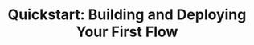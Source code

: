 ---
title: "Quickstart: Building and Deploying Your First Flow"
description: "A step-by-step guide to creating, testing, and deploying your first GenAI workflow using the Lamatic Studio Flow Editor."
layout: tutorial_slide
tutorial_number: 1
steps:
  - step_number: 1
    step_title: "Welcome to Lamatic.ai"
    narrator_script: "Welcome to the quickstart guide for Lamatic.ai. This platform is an Agentic AI Development Platform, engineered for teams to quickly build, monitor, and optimize generative AI applications.[1] This interactive tutorial will guide you through the fundamental steps: from initiating a new flow in the visual Studio to configuring nodes and finally deploying your project to production.[1]"
    on_screen_text:
      - "Collaborative Agentic AI Platform"
      - "Focus: Build, Connect, Deploy"
      - "Start Your First Workflow Now"
    action_visual_cue: "Display the main Lamatic Studio dashboard and highlight the 'Build' section."
  - step_number: 2
    step_title: "Understanding the Flow Structure"
    narrator_script: "Every flow must begin with a **Trigger Node**, defining when and how often the flow executes, either as a single **Event Trigger** or a batch process.[2] Start by creating a new flow in the Studio's Flow Management section, then choose a pre-built Use Case or Template that corresponds to your initial project requirements to quickly establish a foundational flow structure.[1]"
    on_screen_text:
      - "Flows start with a Trigger Node"
      - "Choose Event or Batch Trigger"
      - "Start with a Use Case or Template"
    action_visual_cue: "Navigate to Flow Management, click 'Create a New Flow', and show the Template selection modal."
  - step_number: 3
    step_title: "Adding Your First Action Node"
    narrator_script: "Expand the workflow by adding **Action Nodes**, which perform the actual work like generating text or accessing data.[1] In the Flow Editor, locate the **➕ icon** on the connecting line and click it to open the node selection menu, choosing an AI, App, Data, or Logic node type.[3] Arrange nodes sequentially, ensuring data continuity, as the position dictates the ability to access **upstream variables** from preceding steps.[3]"
    on_screen_text:
      - "Action Nodes process and transform data"
      - "Use the **➕ icon** to insert nodes"
      - "Physical Order is Functional (Upstream Data)"
    action_visual_cue: "Demonstrate clicking the **➕** icon, opening the menu, and adding a 'Generate Text' node."
  - step_number: 4
    step_title: "Connecting Nodes"
    narrator_script: "Connecting nodes involves ensuring the logical sequence is correct so that the output of one step becomes the input for the next.[3] If you need to change the order, **click and hold** a node and drag it to a new position, allowing the flow to adjust automatically.[3] This arrangement is critical for complex flows, where you might use a **Branch Node** to execute nodes in parallel for increased efficiency.[1]"
    on_screen_text:
      - "Output of Node A becomes Input of Node B"
      - "Drag and drop to reorder sequence"
      - "Use Branch Node for Parallel Processing"
    action_visual_cue: "Highlight two connected nodes and show the data arrow between them, emphasizing the sequential flow."
  - step_number: 5
    step_title: "Configuring Node Inputs"
    narrator_script: "To customize node functionality, simply **click on the node** in the flow editor to select it. The configuration panel will instantly appear on the **right side** of the screen.[3] Populate required input fields, select models, and modify output settings. All changes applied in this configuration panel are saved **automatically in real-time**, enabling rapid iteration.[1, 3]"
    on_screen_text:
      - "Click the Node to open configuration panel"
      - "Panel appears on the Right Side"
      - "Define Inputs and Model Settings"
      - "Changes save automatically in real-time"
    action_visual_cue: "Click a node, show the right panel open, and highlight the input fields being customized."
  - step_number: 6
    step_title: "Testing Your Workflow"
    narrator_script: "Before deployment, execute a test to verify your flow’s logic. Click the **Debug Button** in the bottom right corner of the Flow Editor.[2] Enter the required **test input data** (the Payload) as JSON or plain text, simulating the trigger event.[2] Hit **Run Test** to simulate the full execution, showing real-time progress and immediately identifying any node errors with a red ❌ status.[2]"
    on_screen_text:
      - "Click the Debug Button to start test"
      - "Enter test payload (JSON or Text)"
      - "View real-time progress"
      - "Identify errors (❌) immediately"
    action_visual_cue: "Zoom in on the Debug Button and show the test input payload being entered before hitting 'Run Test'."
  - step_number: 7
    step_title: "Deploying Your Project"
    narrator_script: "After testing, click on any node to inspect detailed outputs, execution time, and crucially, the **Token usage breakdown** for cost optimization.[2] Once verified, navigate to the **Deployments** section in the Studio to transition the project to production.[1] Initiate deployment, leveraging Lamatic.ai’s **Edge Deployments** for high performance and integrating your flow via the **GraphQL API** or embeddable **Chat/Search Widgets**.[1]"
    on_screen_text:
      - "Inspect Token Usage for Cost Optimization"
      - "Navigate to Deployments Section"
      - "Utilize Edge Deployments"
      - "Integrate via GraphQL API / Widgets"
    action_visual_cue: "Transition from the Debug panel (showing token usage) to the Deployments section, clicking the 'Deploy' button."
  - step_number: 8
    step_title: "Tutorial Complete!"
    narrator_script: "Congratulations on building and deploying your first flow! You have successfully navigated the Lamatic Studio, configured your action nodes, and verified the output using the debugging tools. You are now ready to proceed to the next tutorial to deepen your understanding of flow triggers and advanced logic nodes."
    on_screen_text:
      - "Flow Successfully Tested and Deployed"
      - "Next: Flow Triggers and Logic Nodes"
      - "Continue Your Learning Journey"
    action_visual_cue: "Display an encouraging completion screen with a link or button to the next tutorial module."
---